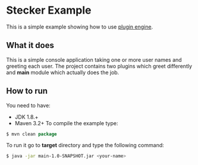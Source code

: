 # Stecker Example
This is a simple example showing how to use [plugin engine](https://github.com/meridor/stecker).
## What it does
This is a simple console application taking one or more user names and greeting each user. The project contains two plugins which greet differently and **main** module which actually does the job.

## How to run
You need to have:
* JDK 1.8.+
* Maven 3.2+
To compile the example type:
```java
$ mvn clean package
```
To run it go to **target** directory and type the following command:
```bash
$ java -jar main-1.0-SNAPSHOT.jar <your-name>
```